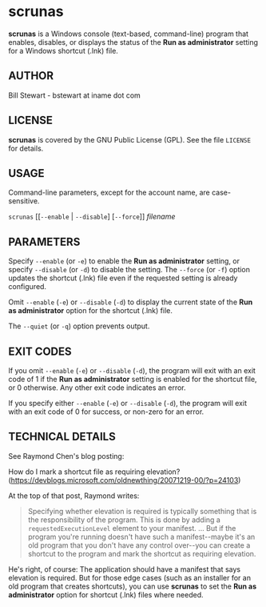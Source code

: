 # scrunas

**scrunas** is a Windows console (text-based, command-line) program that enables, disables, or displays the status of the **Run as administrator** setting for a Windows shortcut (.lnk) file.

## AUTHOR

Bill Stewart - bstewart at iname dot com

## LICENSE

**scrunas** is covered by the GNU Public License (GPL). See the file `LICENSE` for details.

## USAGE

Command-line parameters, except for the account name, are case-sensitive.

`scrunas` [[`--enable` | `--disable`] [`--force`]] _filename_

## PARAMETERS

Specify `--enable` (or `-e`) to enable the **Run as administrator** setting, or specify `--disable` (or `-d`) to disable the setting. The `--force` (or `-f`) option updates the shortcut (.lnk) file even if the requested setting is already configured.

Omit `--enable` (`-e`) or `--disable` (`-d`) to display the current state of the **Run as administrator** option for the shortcut (.lnk) file.

The `--quiet` (or `-q`) option prevents output.

## EXIT CODES

If you omit `--enable` (`-e`) or `--disable` (`-d`), the program will exit with an exit code of 1 if the **Run as administrator** setting is enabled for the shortcut file, or 0 otherwise. Any other exit code indicates an error.

If you specify either `--enable` (`-e`) or `--disable` (`-d`), the program will exit with an exit code of 0 for success, or non-zero for an error.

## TECHNICAL DETAILS

See Raymond Chen's blog posting:

How do I mark a shortcut file as requiring elevation? (https://devblogs.microsoft.com/oldnewthing/20071219-00/?p=24103)

At the top of that post, Raymond writes:

> Specifying whether elevation is required is typically something that is the responsibility of the program. This is done by adding a `requestedExecutionLevel` element to your manifest. ... But if the program you're running doesn't have such a manifest--maybe it's an old program that you don't have any control over--you can create a shortcut to the program and mark the shortcut as requiring elevation.

He's right, of course: The application should have a manifest that says elevation is required. But for those edge cases (such as an installer for an old program that creates shortcuts), you can use **scrunas** to set the **Run as administrator** option for shortcut (.lnk) files where needed.
